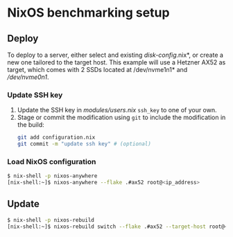 # NixOS benchmarking setup

## Deploy

To deploy to a server, either select and existing *disk-config*.nix*, or create a new one tailored to the target host.
This example will use a Hetzner AX52 as target, which comes with 2 SSDs located at /dev/nvme1n1* and */dev/nvme0n1*.

### Update SSH key

1. Update the SSH key in *modules/users.nix* `ssh_key` to one of your own.
2. Stage or commit the modification using `git` to include the modification in the build:
    ```bash
    git add configuration.nix
    git commit -m "update ssh key" # (optional)
    ```

### Load NixOS configuration

```bash
$ nix-shell -p nixos-anywhere
[nix-shell:~]$ nixos-anywhere --flake .#ax52 root@<ip_address>
```

## Update

```bash
$ nix-shell -p nixos-rebuild
[nix-shell:~]$ nixos-rebuild switch --flake .#ax52 --target-host root@<ip_address>
```
